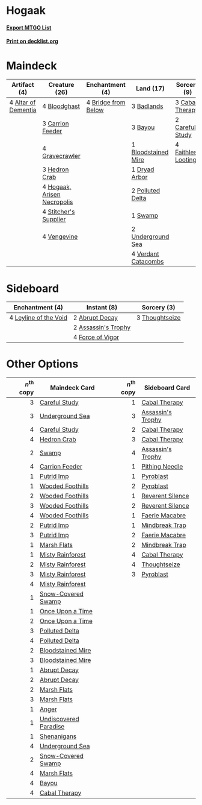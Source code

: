 # Hogaak

#### [Export MTGO List](../collection/Hogaak/Hogaak.txt)
#### [Print on decklist.org](http://decklist.org/?deckmain=4%09Altar%20of%20Dementia%0A3%09Badlands%0A3%09Bayou%0A4%09Bloodghast%0A1%09Bloodstained%20Mire%0A4%09Bridge%20from%20Below%0A3%09Cabal%20Therapy%0A2%09Careful%20Study%0A3%09Carrion%20Feeder%0A1%09Dryad%20Arbor%0A4%09Faithless%20Looting%0A4%09Gravecrawler%0A3%09Hedron%20Crab%0A4%09Hogaak,%20Arisen%20Necropolis%0A2%09Polluted%20Delta%0A4%09Stitcher's%20Supplier%0A1%09Swamp%0A2%09Underground%20Sea%0A4%09Vengevine%0A4%09Verdant%20Catacombs&deckside=2%09Abrupt%20Decay%0A2%09Assassin's%20Trophy%0A4%09Force%20of%20Vigor%0A4%09Leyline%20of%20the%20Void%0A3%09Thoughtseize)
# Maindeck

|                                         Artifact (4)                                         |                                            Creature (26)                                             |                                       Enchantment (4)                                        |                                          Land (17)                                           |                                         Sorcery (9)                                          |
|----------------------------------------------------------------------------------------------|------------------------------------------------------------------------------------------------------|----------------------------------------------------------------------------------------------|----------------------------------------------------------------------------------------------|----------------------------------------------------------------------------------------------|
|4 [Altar of Dementia](http://gatherer.wizards.com/Pages/Card/Details.aspx?multiverseid=382212)|4 [Bloodghast](http://gatherer.wizards.com/Pages/Card/Details.aspx?multiverseid=438648)               |4 [Bridge from Below](http://gatherer.wizards.com/Pages/Card/Details.aspx?multiverseid=136054)|3 [Badlands](http://gatherer.wizards.com/Pages/Card/Details.aspx?multiverseid=878)            |3 [Cabal Therapy](http://gatherer.wizards.com/Pages/Card/Details.aspx?multiverseid=413625)    |
|                                                                                              |3 [Carrion Feeder](http://gatherer.wizards.com/Pages/Card/Details.aspx?multiverseid=210133)           |                                                                                              |3 [Bayou](http://gatherer.wizards.com/Pages/Card/Details.aspx?multiverseid=879)               |2 [Careful Study](http://gatherer.wizards.com/Pages/Card/Details.aspx?multiverseid=29727)     |
|                                                                                              |4 [Gravecrawler](http://gatherer.wizards.com/Pages/Card/Details.aspx?multiverseid=409635)             |                                                                                              |1 [Bloodstained Mire](http://gatherer.wizards.com/Pages/Card/Details.aspx?multiverseid=405094)|4 [Faithless Looting](http://gatherer.wizards.com/Pages/Card/Details.aspx?multiverseid=389512)|
|                                                                                              |3 [Hedron Crab](http://gatherer.wizards.com/Pages/Card/Details.aspx?multiverseid=180348)              |                                                                                              |1 [Dryad Arbor](http://gatherer.wizards.com/Pages/Card/Details.aspx?multiverseid=136196)      |                                                                                              |
|                                                                                              |4 [Hogaak, Arisen Necropolis](http://gatherer.wizards.com/Pages/Card/Details.aspx?multiverseid=464151)|                                                                                              |2 [Polluted Delta](http://gatherer.wizards.com/Pages/Card/Details.aspx?multiverseid=405104)   |                                                                                              |
|                                                                                              |4 [Stitcher's Supplier](http://gatherer.wizards.com/Pages/Card/Details.aspx?multiverseid=447257)      |                                                                                              |1 [Swamp](http://gatherer.wizards.com/Pages/Card/Details.aspx?multiverseid=439858)            |                                                                                              |
|                                                                                              |4 [Vengevine](http://gatherer.wizards.com/Pages/Card/Details.aspx?multiverseid=457124)                |                                                                                              |2 [Underground Sea](http://gatherer.wizards.com/Pages/Card/Details.aspx?multiverseid=886)     |                                                                                              |
|                                                                                              |                                                                                                      |                                                                                              |4 [Verdant Catacombs](http://gatherer.wizards.com/Pages/Card/Details.aspx?multiverseid=405113)|                                                                                              |


# Sideboard

|                                        Enchantment (4)                                         |                                         Instant (8)                                          |                                       Sorcery (3)                                       |
|------------------------------------------------------------------------------------------------|----------------------------------------------------------------------------------------------|-----------------------------------------------------------------------------------------|
|4 [Leyline of the Void](http://gatherer.wizards.com/Pages/Card/Details.aspx?multiverseid=107682)|2 [Abrupt Decay](http://gatherer.wizards.com/Pages/Card/Details.aspx?multiverseid=456061)     |3 [Thoughtseize](http://gatherer.wizards.com/Pages/Card/Details.aspx?multiverseid=438676)|
|                                                                                                |2 [Assassin's Trophy](http://gatherer.wizards.com/Pages/Card/Details.aspx?multiverseid=452902)|                                                                                         |
|                                                                                                |4 [Force of Vigor](http://gatherer.wizards.com/Pages/Card/Details.aspx?multiverseid=464113)   |                                                                                         |


# Other Options

|*n*<sup>th</sup> copy|                                        Maindeck Card                                         |*n*<sup>th</sup> copy|                                       Sideboard Card                                       |
|--------------------:|----------------------------------------------------------------------------------------------|--------------------:|--------------------------------------------------------------------------------------------|
|                    3|[Careful Study](http://gatherer.wizards.com/Pages/Card/Details.aspx?multiverseid=29727)       |                    1|[Cabal Therapy](http://gatherer.wizards.com/Pages/Card/Details.aspx?multiverseid=413625)    |
|                    3|[Underground Sea](http://gatherer.wizards.com/Pages/Card/Details.aspx?multiverseid=886)       |                    3|[Assassin's Trophy](http://gatherer.wizards.com/Pages/Card/Details.aspx?multiverseid=452902)|
|                    4|[Careful Study](http://gatherer.wizards.com/Pages/Card/Details.aspx?multiverseid=29727)       |                    2|[Cabal Therapy](http://gatherer.wizards.com/Pages/Card/Details.aspx?multiverseid=413625)    |
|                    4|[Hedron Crab](http://gatherer.wizards.com/Pages/Card/Details.aspx?multiverseid=180348)        |                    3|[Cabal Therapy](http://gatherer.wizards.com/Pages/Card/Details.aspx?multiverseid=413625)    |
|                    2|[Swamp](http://gatherer.wizards.com/Pages/Card/Details.aspx?multiverseid=439858)              |                    4|[Assassin's Trophy](http://gatherer.wizards.com/Pages/Card/Details.aspx?multiverseid=452902)|
|                    4|[Carrion Feeder](http://gatherer.wizards.com/Pages/Card/Details.aspx?multiverseid=210133)     |                    1|[Pithing Needle](http://gatherer.wizards.com/Pages/Card/Details.aspx?multiverseid=129526)   |
|                    1|[Putrid Imp](http://gatherer.wizards.com/Pages/Card/Details.aspx?multiverseid=270459)         |                    1|[Pyroblast](http://gatherer.wizards.com/Pages/Card/Details.aspx?multiverseid=4083)          |
|                    1|[Wooded Foothills](http://gatherer.wizards.com/Pages/Card/Details.aspx?multiverseid=405116)   |                    2|[Pyroblast](http://gatherer.wizards.com/Pages/Card/Details.aspx?multiverseid=4083)          |
|                    2|[Wooded Foothills](http://gatherer.wizards.com/Pages/Card/Details.aspx?multiverseid=405116)   |                    1|[Reverent Silence](http://gatherer.wizards.com/Pages/Card/Details.aspx?multiverseid=22316)  |
|                    3|[Wooded Foothills](http://gatherer.wizards.com/Pages/Card/Details.aspx?multiverseid=405116)   |                    2|[Reverent Silence](http://gatherer.wizards.com/Pages/Card/Details.aspx?multiverseid=22316)  |
|                    4|[Wooded Foothills](http://gatherer.wizards.com/Pages/Card/Details.aspx?multiverseid=405116)   |                    1|[Faerie Macabre](http://gatherer.wizards.com/Pages/Card/Details.aspx?multiverseid=201822)   |
|                    2|[Putrid Imp](http://gatherer.wizards.com/Pages/Card/Details.aspx?multiverseid=270459)         |                    1|[Mindbreak Trap](http://gatherer.wizards.com/Pages/Card/Details.aspx?multiverseid=197532)   |
|                    3|[Putrid Imp](http://gatherer.wizards.com/Pages/Card/Details.aspx?multiverseid=270459)         |                    2|[Faerie Macabre](http://gatherer.wizards.com/Pages/Card/Details.aspx?multiverseid=201822)   |
|                    1|[Marsh Flats](http://gatherer.wizards.com/Pages/Card/Details.aspx?multiverseid=405101)        |                    2|[Mindbreak Trap](http://gatherer.wizards.com/Pages/Card/Details.aspx?multiverseid=197532)   |
|                    1|[Misty Rainforest](http://gatherer.wizards.com/Pages/Card/Details.aspx?multiverseid=405102)   |                    4|[Cabal Therapy](http://gatherer.wizards.com/Pages/Card/Details.aspx?multiverseid=413625)    |
|                    2|[Misty Rainforest](http://gatherer.wizards.com/Pages/Card/Details.aspx?multiverseid=405102)   |                    4|[Thoughtseize](http://gatherer.wizards.com/Pages/Card/Details.aspx?multiverseid=438676)     |
|                    3|[Misty Rainforest](http://gatherer.wizards.com/Pages/Card/Details.aspx?multiverseid=405102)   |                    3|[Pyroblast](http://gatherer.wizards.com/Pages/Card/Details.aspx?multiverseid=4083)          |
|                    4|[Misty Rainforest](http://gatherer.wizards.com/Pages/Card/Details.aspx?multiverseid=405102)   |                     |                                                                                            |
|                    1|[Snow-Covered Swamp](http://gatherer.wizards.com/Pages/Card/Details.aspx?multiverseid=121256) |                     |                                                                                            |
|                    1|[Once Upon a Time](http://gatherer.wizards.com/Pages/Card/Details.aspx?multiverseid=473131)   |                     |                                                                                            |
|                    2|[Once Upon a Time](http://gatherer.wizards.com/Pages/Card/Details.aspx?multiverseid=473131)   |                     |                                                                                            |
|                    3|[Polluted Delta](http://gatherer.wizards.com/Pages/Card/Details.aspx?multiverseid=405104)     |                     |                                                                                            |
|                    4|[Polluted Delta](http://gatherer.wizards.com/Pages/Card/Details.aspx?multiverseid=405104)     |                     |                                                                                            |
|                    2|[Bloodstained Mire](http://gatherer.wizards.com/Pages/Card/Details.aspx?multiverseid=405094)  |                     |                                                                                            |
|                    3|[Bloodstained Mire](http://gatherer.wizards.com/Pages/Card/Details.aspx?multiverseid=405094)  |                     |                                                                                            |
|                    1|[Abrupt Decay](http://gatherer.wizards.com/Pages/Card/Details.aspx?multiverseid=456061)       |                     |                                                                                            |
|                    2|[Abrupt Decay](http://gatherer.wizards.com/Pages/Card/Details.aspx?multiverseid=456061)       |                     |                                                                                            |
|                    2|[Marsh Flats](http://gatherer.wizards.com/Pages/Card/Details.aspx?multiverseid=405101)        |                     |                                                                                            |
|                    3|[Marsh Flats](http://gatherer.wizards.com/Pages/Card/Details.aspx?multiverseid=405101)        |                     |                                                                                            |
|                    1|[Anger](http://gatherer.wizards.com/Pages/Card/Details.aspx?multiverseid=430295)              |                     |                                                                                            |
|                    1|[Undiscovered Paradise](http://gatherer.wizards.com/Pages/Card/Details.aspx?multiverseid=3755)|                     |                                                                                            |
|                    1|[Shenanigans](http://gatherer.wizards.com/Pages/Card/Details.aspx?multiverseid=464095)        |                     |                                                                                            |
|                    4|[Underground Sea](http://gatherer.wizards.com/Pages/Card/Details.aspx?multiverseid=886)       |                     |                                                                                            |
|                    2|[Snow-Covered Swamp](http://gatherer.wizards.com/Pages/Card/Details.aspx?multiverseid=121256) |                     |                                                                                            |
|                    4|[Marsh Flats](http://gatherer.wizards.com/Pages/Card/Details.aspx?multiverseid=405101)        |                     |                                                                                            |
|                    4|[Bayou](http://gatherer.wizards.com/Pages/Card/Details.aspx?multiverseid=879)                 |                     |                                                                                            |
|                    4|[Cabal Therapy](http://gatherer.wizards.com/Pages/Card/Details.aspx?multiverseid=413625)      |                     |                                                                                            |

